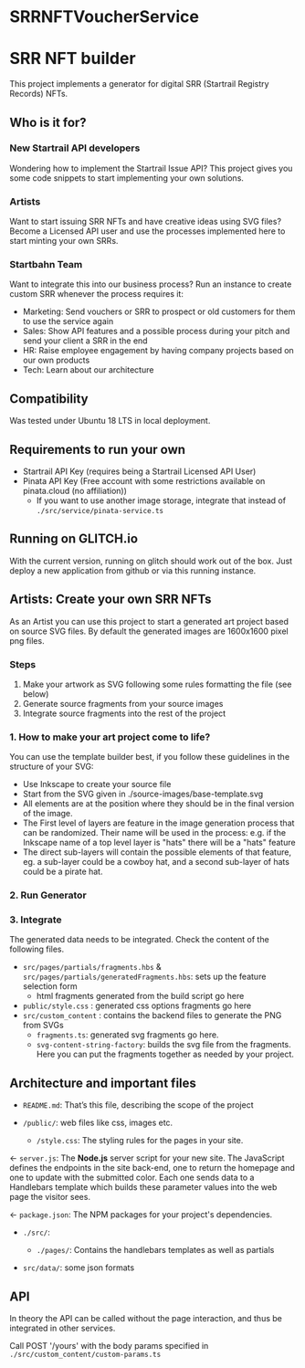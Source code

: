 # SRRNFTVoucherService

# SRR NFT builder

This project implements a generator for digital SRR (Startrail Registry Records) NFTs.

## Who is it for?

### New Startrail API developers

Wondering how to implement the Startrail Issue API? This project gives you some code snippets to start implementing your
own solutions.

### Artists

Want to start issuing SRR NFTs and have creative ideas using SVG files? Become a Licensed API user and use the processes
implemented here to start minting your own SRRs.

### Startbahn Team

Want to integrate this into our business process? Run an instance to create custom SRR whenever the process requires it:

- Marketing: Send vouchers or SRR to prospect or old customers for them to use the service again
- Sales: Show API features and a possible process during your pitch and send your client a SRR in the end
- HR: Raise employee engagement by having company projects based on our own products
- Tech: Learn about our architecture

## Compatibility

Was tested under Ubuntu 18 LTS in local deployment.

## Requirements to run your own

- Startrail API Key (requires being a Startrail Licensed API User)
- Pinata API Key (Free account with some restrictions available on pinata.cloud (no affiliation))
    - If you want to use another image storage, integrate that instead of `./src/service/pinata-service.ts`

## Running on GLITCH.io

With the current version, running on glitch should work out of the box. Just deploy a new application from github or via
this running instance.

## Artists: Create your own SRR NFTs

As an Artist you can use this project to start a generated art project based on source SVG files.
By default the generated images are 1600x1600 pixel png files.

### Steps

1. Make your artwork as SVG following some rules formatting the file (see below)
2. Generate source fragments from your source images
3. Integrate source fragments into the rest of the project

### 1. How to make your art project come to life?

You can use the template builder best, if you follow these guidelines in the structure of your SVG:

- Use Inkscape to create your source file
- Start from the SVG given in ./source-images/base-template.svg
- All elements are at the position where they should be in the final version of the image.
- The First level of layers are feature in the image generation process that can be
  randomized. Their name will be used in the process: e.g. if the Inkscape name of a top level layer is "hats" there
  will be a "hats" feature
- The direct sub-layers will contain the possible elements of that feature, eg. a sub-layer could be a cowboy hat, and a
  second sub-layer of hats could be a pirate hat.

### 2. Run Generator

### 3. Integrate

The generated data needs to be integrated. Check the content of the following files.

- `src/pages/partials/fragments.hbs` & `src/pages/partials/generatedFragments.hbs`: sets up the feature selection form
    - html fragments generated from the build script go here
- `public/style.css` : generated css options fragments go here
- `src/custom_content` : contains the backend files to generate the PNG from SVGs
    - `fragments.ts`: generated svg fragments go here.
    - `svg-content-string-factory`: builds the svg file from the fragments. Here you can put the fragments together as
      needed by your project.

## Architecture and important files

- `README.md`: That’s this file, describing the scope of the project

- `/public/`:  web files like css, images etc.
    - `/style.css`: The styling rules for the pages in your site.

← `server.js`: The **Node.js** server script for your new site. The JavaScript defines the endpoints in the site
back-end, one to return the homepage and one to update with the submitted color. Each one sends data to a Handlebars
template which builds these parameter values into the web page the visitor sees.

← `package.json`: The NPM packages for your project's dependencies.

- `./src/`:
    - `./pages/`: Contains the handlebars templates as well as partials

- `src/data/`: some json formats

## API

In theory the API can be called without the page interaction, and thus be integrated in other services.

Call POST '/yours' with the body params specified in `./src/custom_content/custom-params.ts`

